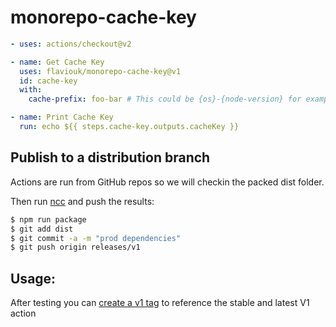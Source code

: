# monorepo-cache-key

```yaml
- uses: actions/checkout@v2

- name: Get Cache Key
  uses: flaviouk/monorepo-cache-key@v1
  id: cache-key
  with:
    cache-prefix: foo-bar # This could be {os}-{node-version} for example

- name: Print Cache Key
  run: echo ${{ steps.cache-key.outputs.cacheKey }}
```

## Publish to a distribution branch

Actions are run from GitHub repos so we will checkin the packed dist folder.

Then run [ncc](https://github.com/zeit/ncc) and push the results:

```bash
$ npm run package
$ git add dist
$ git commit -a -m "prod dependencies"
$ git push origin releases/v1
```

## Usage:

After testing you can [create a v1 tag](https://github.com/actions/toolkit/blob/master/docs/action-versioning.md) to reference the stable and latest V1 action
